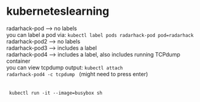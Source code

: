 # kuberneteslearning

radarhack-pod --> no labels<br>
     you can label a pod via: <code>kubectl label pods radarhack-pod pod=radarhack</code><br>
radarhack-pod2 --> no labels<br>
radarhack-pod3 --> includes a label<br>
radarhack-pod4 --> includes a label, also includes running TCPdump container<br>
     you can view tcpdump output:   <code>kubectl attach radarhack-pod4 -c tcpdump </code> (might need to press enter)<br>
 <br>
 <br>
 <code> kubectl run   -it  --image=busybox sh  </code>
     
